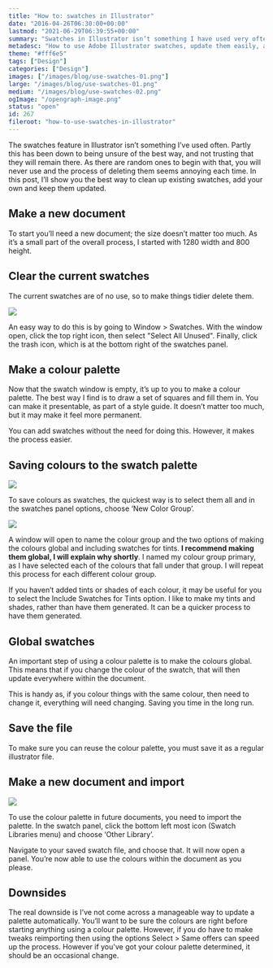 ```yaml
---
title: "How to: swatches in Illustrator"
date: "2016-04-26T06:30:00+00:00"
lastmod: "2021-06-29T06:39:55+00:00"
summary: "Swatches in Illustrator isn’t something I have used very often. Partly this has been down to being unsure of the best way, and not trusting that they will remain there. As there are random ones to begin with that you will never use and the process of deleting them seems annoying each time. In this post I’ll show you the best way to clean up existing swatches, add your own and keep them updated."
metadesc: "How to use Adobe Illustrator swatches, update them easily, and have it update across your design by making them global."
theme: "#fff6e5"
tags: ["Design"]
categories: ["Design"]
images: ["/images/blog/use-swatches-01.png"]
large: "/images/blog/use-swatches-01.png"
medium: "/images/blog/use-swatches-02.png"
ogImage: "/opengraph-image.png"
status: "open"
id: 267
fileroot: "how-to-use-swatches-in-illustrator"
---
```


The swatches feature in Illustrator isn’t something I’ve used often. Partly this has been down to being unsure of the best way, and not trusting that they will remain there. As there are random ones to begin with that, you will never use and the process of deleting them seems annoying each time. In this post, I’ll show you the best way to clean up existing swatches, add your own and keep them updated.

## Make a new document
To start you’ll need a new document; the size doesn’t matter too much. As it’s a small part of the overall process, I started with 1280 width and 800 height.

## Clear the current swatches
The current swatches are of no use, so to make things tidier delete them.

<div className="article-image">
  <Image src="/images/blog/use-swatches_select-unused1.png" width={738} height={437} />
</div>

An easy way to do this is by going to Window > Swatches. With the window open, click the top right icon, then select "Select All Unused". Finally, click the trash icon, which is at the bottom right of the swatches panel.

## Make a colour palette
Now that the swatch window is empty, it’s up to you to make a colour palette. The best way I find is to draw a set of squares and fill them in. You can make it presentable, as part of a style guide. It doesn’t matter too much, but it may make it feel more permanent.

You can add swatches without the need for doing this. However, it makes the process easier.

## Saving colours to the swatch palette
<div className="article-image">
  <Image src="/images/blog/use-swatches_select-new-color-group.png" width={738} height={437} />
</div>

To save colours as swatches, the quickest way is to select them all and in the swatches panel options, choose ‘New Color Group’.

<div className="article-image">
  <Image src="/images/blog/use-swatches_new-color-group.png" width={738} height={437} />
</div>

A window will open to name the colour group and the two options of making the colours global and including swatches for tints. **I recommend making them global, I will explain why shortly**. I named my colour group primary, as I have selected each of the colours that fall under that group. I will repeat this process for each different colour group.

If you haven’t added tints or shades of each colour, it may be useful for you to select the Include Swatches for Tints option. I like to make my tints and shades, rather than have them generated. It can be a quicker process to have them generated.

## Global swatches
An important step of using a colour palette is to make the colours global. This means that if you change the colour of the swatch, that will then update everywhere within the document.

This is handy as, if you colour things with the same colour, then need to change it, everything will need changing. Saving you time in the long run.

## Save the file
To make sure you can reuse the colour palette, you must save it as a regular illustrator file.

## Make a new document and import
<div className="article-image">
  <Image src="/images/blog/use-swatches_swatch-libraries-menu1.png" width={738} height={437} />
</div>

To use the colour palette in future documents, you need to import the palette. In the swatch panel, click the bottom left most icon (Swatch Libraries menu) and choose ‘Other Library’.

Navigate to your saved swatch file, and choose that. It will now open a panel. You’re now able to use the colours within the document as you please.

## Downsides
The real downside is I’ve not come across a manageable way to update a palette automatically. You’ll want to be sure the colours are right before starting anything using a colour palette. However, if you do have to make tweaks reimporting then using the options Select > Same offers can speed up the process. However if you've got your colour palette determined, it should be an occasional change.
